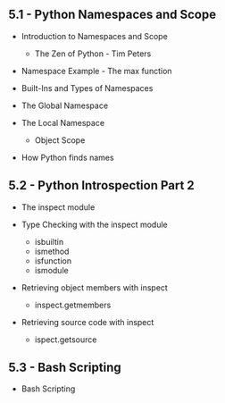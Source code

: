

## 5.1 - Python Namespaces and Scope

* Introduction to Namespaces and Scope
  - The Zen of Python - Tim Peters
 
* Namespace Example - The max function

* Built-Ins and Types of Namespaces

* The Global Namespace

* The Local Namespace
  - Object Scope
 
* How Python finds names

## 5.2 - Python Introspection Part 2

* The inspect module

* Type Checking with the inspect module
  - isbuiltin
  - ismethod
  - isfunction
  - ismodule
 
* Retrieving object members with inspect
  - inspect.getmembers
 
* Retrieving source code with inspect
  - ispect.getsource
 
## 5.3 - Bash Scripting

* Bash Scripting
